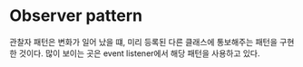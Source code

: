 # Observer pattern

관찰자 패턴은 변화가 일어 났을 떄, 미리 등록된 다른 클래스에 통보해주는 패턴을 구현한 것이다.
많이 보이는 곳은 event listener에서 해당 패턴을 사용하고 있다.